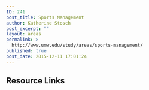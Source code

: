 ```yaml
---
ID: 241
post_title: Sports Management
author: Katherine Stosch
post_excerpt: ""
layout: areas
permalink: >
  http://www.umw.edu/study/areas/sports-management/
published: true
post_date: 2015-12-11 17:01:24
---
```


<!-- Types Custom Fields: -->

<!-- resource-links -->
<h2>Resource Links</h2>
<!-- End resource-links -->

<!-- End Types Custom Fields -->